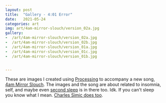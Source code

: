 ```yaml
---
layout: post
title:  "Gallery - 4:01 Error"
date:   2021-05-24
categories: art
img: art/4am-mirror-slouch/version_02a.jpg
gallery:
-  /art/4am-mirror-slouch/version_02a.jpg
-  /art/4am-mirror-slouch/version_02b.jpg
-  /art/4am-mirror-slouch/version_01a.jpg
-  /art/4am-mirror-slouch/version_01c.jpg
-  /art/4am-mirror-slouch/version_01b.jpg


---
```

These are images I created using [Processing](processing.org) to accompany a new song, [4am Mirror Slouch](/music/2021/05/24/4am-mirror-slouch.html). The images and the song are about related to insomnia, self, and maybe even [second sleep](https://en.wikipedia.org/wiki/Biphasic_and_polyphasic_sleep#Historical_norm) is in there too. Idk. If you can't sleep you know what I mean. [Charles Simic does too](https://www.poetryfoundation.org/poems/55186/mirrors-at-4-am).
